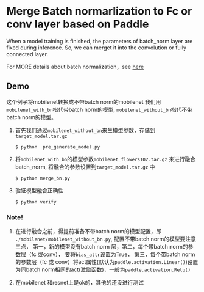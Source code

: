 # Merge Batch normarlization to Fc or conv layer based on Paddle


When a model training is finished, the parameters of batch_norm layer are fixed during inference. So, we can merget it into the convolution or fully connected layer.


For MORE details about batch normalization，see [here](https://arxiv.org/abs/1502.03167)

## Demo
这个例子将mobilenet转换成不带batch norm的mobilenet
我们用`mobilenet_with_bn`指代带batch norm的模型, `mobilenet_without_bn`指代不带batch norm的模型。


1. 首先我们通过`mobilenet_without_bn`来生模型参数，存储到`target_model.tar.gz`

	`$ python  pre_generate_model.py
	`

2. 将`mobilenet_with_bn`的模型参数`mobilenet_flowers102.tar.gz` 来进行融合batch_norm, 将融合的参数设置到`target_model.tar.gz` 中           

	`$ python merge_bn.py`
3. 验证模型融合正确性     

	`$ python verify`



### Note!
1. 在进行融合之前，得提前准备不带batch norm的模型配置，即 `./mobilenet/mobilenet_without_bn.py`, 配置不带batch norm的模型要注意三点， 第一，新的模型没有batch norm 层，第二，每个带batch norm的参数层（fc 或conv）， 要将`bias_attr`设置为True， 第三，每个带batch norm的参数层（fc 或 conv）将act属性(默认为`paddle.activation.Linear()`)设置为同batch norm相同的act(激励函数)，一般为`paddle.activation.Relu()`

2. 在mobilenet 和resnet上是ok的，其他的还没进行测试

